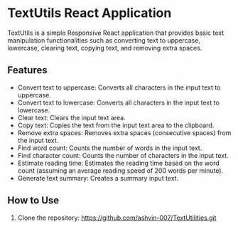 # TextUtils React Application

TextUtils is a simple Responsive React application that provides basic text manipulation functionalities such as converting text to uppercase, lowercase, clearing text, copying text, and removing extra spaces.

## Features

- Convert text to uppercase: Converts all characters in the input text to uppercase.
- Convert text to lowercase: Converts all characters in the input text to lowercase.
- Clear text: Clears the input text area.
- Copy text: Copies the text from the input text area to the clipboard.
- Remove extra spaces: Removes extra spaces (consecutive spaces) from the input text.
- Find word count: Counts the number of words in the input text.
- Find character count: Counts the number of characters in the input text.
- Estimate reading time: Estimates the reading time based on the word count (assuming an average reading speed of 200 words per minute).
- Generate text summary: Creates a summary  input text.


## How to Use

1. Clone the repository:
https://github.com/ashvin-007/TextUtilities.git
